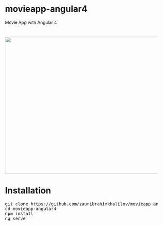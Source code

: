 # movieapp-angular4
Movie App with Angular 4

#
<p align="center">
  <img src="https://raw.githubusercontent.com/zauribrahimkhalilov/movieapp-angular4/master/movieapp-angular4.png" width="800" height="450">
</p>

# Installation

<pre>
git clone https://github.com/zauribrahimkhalilov/movieapp-angular4.git
cd movieapp-angular4
npm install
ng serve
</pre>
